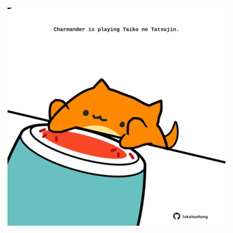 <!-- built at 22/09/2025, 13:08:23 UTC -->
<p align="center">
  <img width="500" height="500" src="./ReadmeImage.svg">
</p>
